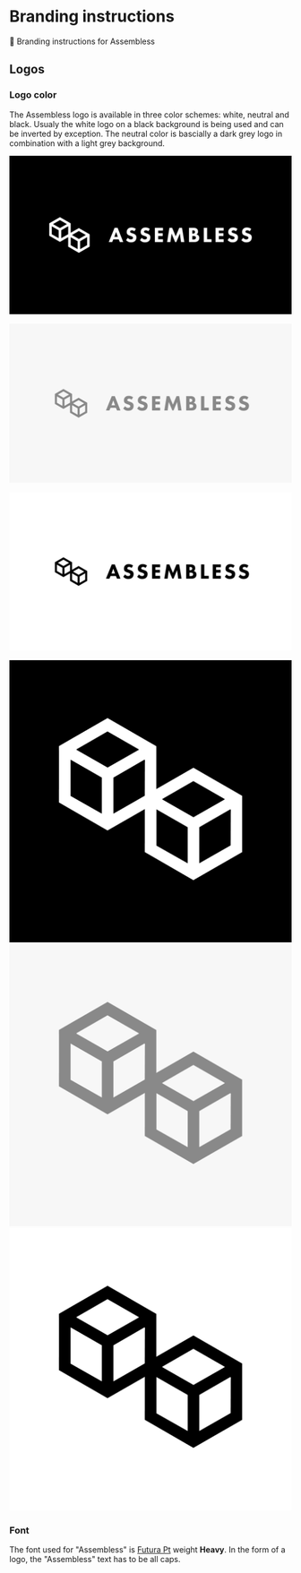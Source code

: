 # Branding instructions
👕 Branding instructions for Assembless

## Logos

### Logo color

The Assembless logo is available in three color schemes: white, neutral and black. Usualy the white logo on a black background is being used and can be inverted by exception. The neutral color is bascially a dark grey logo in combination with a light grey background.

![White Full](/logos/banners/assembless_banner01.png?raw=true "Assembless White")

![Neutral Full](/logos/banners/assembless_banner04.png?raw=true "Assembless Neutral")

![Black Full](/logos/banners/assembless_banner03.png?raw=true "Assembless Black")


![White Logo](/logos/examples/logo_white.png?raw=true "Assembless White")
![Neutral Logo](/logos/examples/logo_neutral.png?raw=true "Assembless Neutral")
![Black Logo](/logos/examples/logo_black.png?raw=true "Assembless Black")

### Font

The font used for "Assembless" is [Futura Pt](https://fonts.adobe.com/fonts/futura-pt) weight **Heavy**. In the form of a logo, the "Assembless" text has to be all caps.
